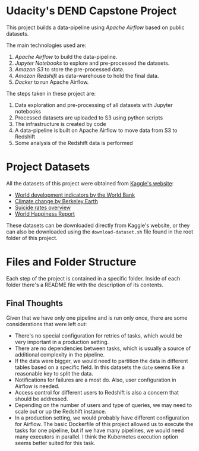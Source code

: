 # Udacity's DEND Capstone Project

This project builds a data-pipeline using _Apache Airflow_ based on
public datasets. 

The main technologies used are:

1. _Apache Airflow_ to build the data-pipeline. 
2. _Jupyter Notebooks_ to explore and pre-processed the datasets.
3. _Amazon S3_ to store the pre-processed data.
4. _Amazon Redshift_ as data-warehouse to hold the final data.
5. _Docker_ to run Apache Airflow.

The steps taken in these project are:

1. Data exploration and pre-processing of all datasets with Jupyter notebooks
2. Processed datasets are uploaded to S3 using python scripts
3. The infrastructure is created by code
4. A data-pipeline is built on Apache Airflow to move data from S3 to Redshift
5. Some analysis of the Redshift data is performed

# Project Datasets

All the datasets of this project were obtained from 
[Kaggle's website](https://www.kaggle.com):

- [World development indicators by the World Bank](https://www.kaggle.com/worldbank/world-development-indicators)
- [Climate change by Berkeley Earth](https://www.kaggle.com/berkeleyearth/climate-change-earth-surface-temperature-data)
- [Suicide rates overview](https://www.kaggle.com/russellyates88/suicide-rates-overview-1985-to-2016)
- [World Happiness Report](https://www.kaggle.com/unsdsn/world-happiness)

These datasets can be downloaded directly from Kaggle's website, or they can 
also be downloaded using the `download-dataset.sh` file found in the root 
folder of this project.

# Files and Folder Structure

Each step of the project is contained in a specific folder. Inside of each folder 
there's a README file with the description of its contents.

## Final Thoughts

Given that we have only one pipeline and is run only once, there are some 
considerations that were left out:

- There's no special configuration for retries of tasks, which would be
very important in a production setting.
- There are no dependencies between tasks, which is usually a source of
additional complexity in the pipeline.
- If the data were bigger, we would need to partition the data in different
tables based on a specific field. In this datasets the `date` seems like a
reasonable key to split the data.
- Notifications for failures are a most do. Also, user configuration in
Airflow is needed.
- Access control for different users to Redshift is also a concern that
should be addressed.
- Depending on the number of users and type of queries, we may need to scale
out or up the Redshift instance.
- In a production setting, we would probably have different configuration for
Airflow. The basic Dockerfile of this project allowed us to execute the tasks
for one pipeline, but if we have many pipelines, we would need many executors
in parallel. I think the Kubernetes execution option seems better suited for
this task.
